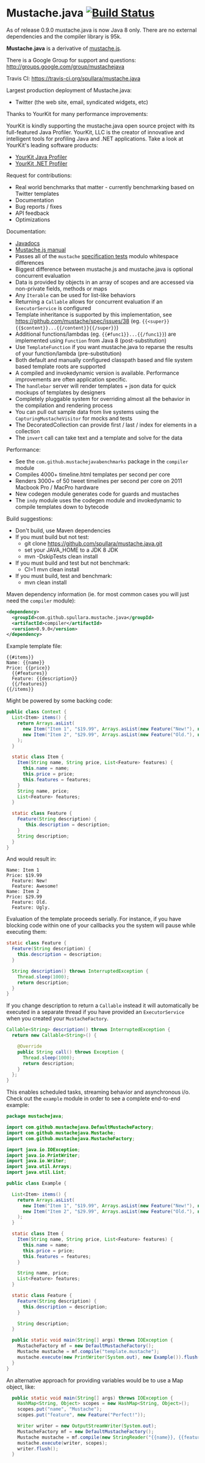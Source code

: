 Mustache.java [![Build Status](https://travis-ci.org/spullara/mustache.java.svg?branch=master)](https://travis-ci.org/spullara/mustache.java)
=============

As of release 0.9.0 mustache.java is now Java 8 only.
There are no external dependencies and the compiler library is 95k.

**Mustache.java** is a derivative of [mustache.js](http://mustache.github.com/mustache.5.html).

There is a Google Group for support and questions: <http://groups.google.com/group/mustachejava>

Travis CI: https://travis-ci.org/spullara/mustache.java

Largest production deployment of Mustache.java:
- Twitter (the web site, email, syndicated widgets, etc)

Thanks to YourKit for many performance improvements:

YourKit is kindly supporting the mustache.java open source project with its full-featured Java Profiler.
YourKit, LLC is the creator of innovative and intelligent tools for profiling
Java and .NET applications. Take a look at YourKit's leading software products:
- [YourKit Java Profiler](http://www.yourkit.com/java/profiler/index.jsp)
- [YourKit .NET Profiler](http://www.yourkit.com/.net/profiler/index.jsp)

Request for contributions:

- Real world benchmarks that matter - currently benchmarking based on Twitter templates
- Documentation
- Bug reports / fixes
- API feedback
- Optimizations

Documentation:

- [Javadocs](http://mustachejava.s3-website-us-west-1.amazonaws.com/apidocs/index.html)
- [Mustache.js manual](http://mustache.github.com/mustache.5.html)
- Passes all of the `mustache` [specification tests](https://github.com/mustache/spec) modulo whitespace differences
- Biggest difference between mustache.js and mustache.java is optional concurrent evaluation
- Data is provided by objects in an array of scopes and are accessed via non-private fields, methods or maps
- Any `Iterable` can be used for list-like behaviors
- Returning a `Callable` allows for concurrent evaluation if an `ExecutorService` is configured
- Template inheritance is supported by this implementation, see <https://github.com/mustache/spec/issues/38> (eg. `{{<super}}{{$content}}...{{/content}}{{/super}}`)
- Additional functions/lambdas (eg. `{{#func1}}...{{/func1}}`) are implemented using `Function` from Java 8 (post-substitution)
- Use `TemplateFunction` if you want mustache.java to reparse the results of your function/lambda (pre-substitution)
- Both default and manually configured classpath based and file system based template roots are supported
- A compiled and invokedynamic version is available. Performance improvements are often application specific.
- The `handlebar` server will render templates + json data for quick mockups of templates by designers
- Completely pluggable system for overriding almost all the behavior in the compilation and rendering process
- You can pull out sample data from live systems using the `CapturingMustacheVisitor` for mocks and tests
- The DecoratedCollection can provide first / last / index for elements in a collection
- The `invert` call can take text and a template and solve for the data

Performance:

- See the `com.github.mustachejavabenchmarks` package in the `compiler` module
- Compiles 4000+ timeline.html templates per second per core
- Renders 3000+ of 50 tweet timelines per second per core on 2011 Macbook Pro / MacPro hardware
- New codegen module generates code for guards and mustaches
- The `indy` module uses the codegen module and invokedynamic to compile templates down to bytecode

Build suggestions:

- Don't build, use Maven dependencies
- If you must build but not test:
  - git clone https://github.com/spullara/mustache.java.git
  - set your JAVA_HOME to a JDK 8 JDK
  - mvn -DskipTests clean install
- If you must build and test but not benchmark:
  - CI=1 mvn clean install
- If you must build, test and benchmark:
  - mvn clean install

Maven dependency information (ie. for most common cases you will just need the `compiler` module):

```xml
<dependency>
  <groupId>com.github.spullara.mustache.java</groupId>
  <artifactId>compiler</artifactId>
  <version>0.9.0</version>
</dependency>
```

Example template file:

	{{#items}}
	Name: {{name}}
	Price: {{price}}
	  {{#features}}
	  Feature: {{description}}
	  {{/features}}
	{{/items}}

Might be powered by some backing code:

```java
public class Context {
  List<Item> items() {
    return Arrays.asList(
      new Item("Item 1", "$19.99", Arrays.asList(new Feature("New!"), new Feature("Awesome!"))),
      new Item("Item 2", "$29.99", Arrays.asList(new Feature("Old."), new Feature("Ugly.")))
    );
  }

  static class Item {
    Item(String name, String price, List<Feature> features) {
      this.name = name;
      this.price = price;
      this.features = features;
    }
    String name, price;
    List<Feature> features;
  }

  static class Feature {
    Feature(String description) {
       this.description = description;
    }
    String description;
  }
}
```

And would result in:

	Name: Item 1
	Price: $19.99
	  Feature: New!
	  Feature: Awesome!
	Name: Item 2
	Price: $29.99
	  Feature: Old.
	  Feature: Ugly.

Evaluation of the template proceeds serially. For instance, if you have blocking code within one of your callbacks
you the system will pause while executing them:

```java
static class Feature {
  Feature(String description) {
    this.description = description;
  }

  String description() throws InterruptedException {
    Thread.sleep(1000);
    return description;
  }
}
```

If you change description to return a `Callable` instead it will automatically be executed in a separate
thread if you have provided an `ExecutorService` when you created your `MustacheFactory`.

```java
Callable<String> description() throws InterruptedException {
  return new Callable<String>() {

    @Override
    public String call() throws Exception {
      Thread.sleep(1000);
      return description;
    }
  };
}
```

This enables scheduled tasks, streaming behavior and asynchronous i/o. Check out the `example` module in order
to see a complete end-to-end example:

```java
package mustachejava;

import com.github.mustachejava.DefaultMustacheFactory;
import com.github.mustachejava.Mustache;
import com.github.mustachejava.MustacheFactory;

import java.io.IOException;
import java.io.PrintWriter;
import java.io.Writer;
import java.util.Arrays;
import java.util.List;

public class Example {

  List<Item> items() {
    return Arrays.asList(
      new Item("Item 1", "$19.99", Arrays.asList(new Feature("New!"), new Feature("Awesome!"))),
      new Item("Item 2", "$29.99", Arrays.asList(new Feature("Old."), new Feature("Ugly.")))
    );
  }

  static class Item {
    Item(String name, String price, List<Feature> features) {
      this.name = name;
      this.price = price;
      this.features = features;
    }

    String name, price;
    List<Feature> features;
  }

  static class Feature {
    Feature(String description) {
      this.description = description;
    }

    String description;
  }

  public static void main(String[] args) throws IOException {
    MustacheFactory mf = new DefaultMustacheFactory();
    Mustache mustache = mf.compile("template.mustache");
    mustache.execute(new PrintWriter(System.out), new Example()).flush();
  }
}
```

An alternative approach for providing variables would be to use a Map object, like:

```java
  public static void main(String[] args) throws IOException {
    HashMap<String, Object> scopes = new HashMap<String, Object>();
    scopes.put("name", "Mustache");
    scopes.put("feature", new Feature("Perfect!"));

    Writer writer = new OutputStreamWriter(System.out);
    MustacheFactory mf = new DefaultMustacheFactory();
    Mustache mustache = mf.compile(new StringReader("{{name}}, {{feature.description}}!"), "example");
    mustache.execute(writer, scopes);
    writer.flush();
  }
```
